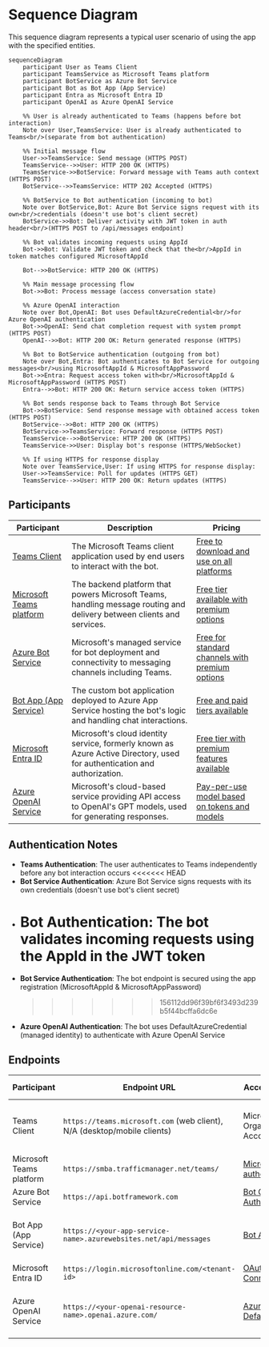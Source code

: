 # Sequence Diagram

This sequence diagram represents a typical user scenario of using the app with the specified entities.

```mermaid
sequenceDiagram
    participant User as Teams Client
    participant TeamsService as Microsoft Teams platform
    participant BotService as Azure Bot Service
    participant Bot as Bot App (App Service)
    participant Entra as Microsoft Entra ID
    participant OpenAI as Azure OpenAI Service

    %% User is already authenticated to Teams (happens before bot interaction)
    Note over User,TeamsService: User is already authenticated to Teams<br/>(separate from bot authentication)

    %% Initial message flow
    User->>TeamsService: Send message (HTTPS POST)
    TeamsService-->>User: HTTP 200 OK (HTTPS)
    TeamsService->>BotService: Forward message with Teams auth context (HTTPS POST)
    BotService-->>TeamsService: HTTP 202 Accepted (HTTPS)

    %% BotService to Bot authentication (incoming to bot)
    Note over BotService,Bot: Azure Bot Service signs request with its own<br/>credentials (doesn't use bot's client secret)
    BotService->>Bot: Deliver activity with JWT token in auth header<br/>(HTTPS POST to /api/messages endpoint)

    %% Bot validates incoming requests using AppId
    Bot->>Bot: Validate JWT token and check that the<br/>AppId in token matches configured MicrosoftAppId

    Bot-->>BotService: HTTP 200 OK (HTTPS)

    %% Main message processing flow
    Bot->>Bot: Process message (access conversation state)

    %% Azure OpenAI interaction
    Note over Bot,OpenAI: Bot uses DefaultAzureCredential<br/>for Azure OpenAI authentication
    Bot->>OpenAI: Send chat completion request with system prompt (HTTPS POST)
    OpenAI-->>Bot: HTTP 200 OK: Return generated response (HTTPS)

    %% Bot to BotService authentication (outgoing from bot)
    Note over Bot,Entra: Bot authenticates to Bot Service for outgoing messages<br/>using MicrosoftAppId & MicrosoftAppPassword
    Bot->>Entra: Request access token with<br/>MicrosoftAppId & MicrosoftAppPassword (HTTPS POST)
    Entra-->>Bot: HTTP 200 OK: Return service access token (HTTPS)

    %% Bot sends response back to Teams through Bot Service
    Bot->>BotService: Send response message with obtained access token (HTTPS POST)
    BotService-->>Bot: HTTP 200 OK (HTTPS)
    BotService->>TeamsService: Forward response (HTTPS POST)
    TeamsService-->>BotService: HTTP 200 OK (HTTPS)
    TeamsService->>User: Display bot's response (HTTPS/WebSocket)

    %% If using HTTPS for response display
    Note over TeamsService,User: If using HTTPS for response display:
    User->>TeamsService: Poll for updates (HTTPS GET)
    TeamsService-->>User: HTTP 200 OK: Return updates (HTTPS)
```

## Participants

| Participant                                                                                    | Description                                                                                                              | Pricing                                                                                                                              |
| ---------------------------------------------------------------------------------------------- | ------------------------------------------------------------------------------------------------------------------------ | ------------------------------------------------------------------------------------------------------------------------------------ |
| [Teams Client](https://learn.microsoft.com/en-us/microsoftteams/get-clients)                   | The Microsoft Teams client application used by end users to interact with the bot.                                       | [Free to download and use on all platforms](https://www.microsoft.com/en-us/microsoft-teams/download-app)                            |
| [Microsoft Teams platform](https://learn.microsoft.com/en-us/microsoftteams/platform/overview) | The backend platform that powers Microsoft Teams, handling message routing and delivery between clients and services.    | [Free tier available with premium options](https://www.microsoft.com/ja-jp/microsoft-teams/compare-microsoft-teams-options)          |
| [Azure Bot Service](https://learn.microsoft.com/en-us/azure/bot-service/bot-service-overview)  | Microsoft's managed service for bot deployment and connectivity to messaging channels including Teams.                   | [Free for standard channels with premium options](https://azure.microsoft.com/en-us/pricing/details/bot-services/)                   |
| [Bot App (App Service)](https://learn.microsoft.com/en-us/azure/app-service/overview)          | The custom bot application deployed to Azure App Service hosting the bot's logic and handling chat interactions.         | [Free and paid tiers available](https://azure.microsoft.com/en-us/pricing/details/app-service/windows/)                              |
| [Microsoft Entra ID](https://learn.microsoft.com/en-us/entra/identity/fundamentals/whatis-id)  | Microsoft's cloud identity service, formerly known as Azure Active Directory, used for authentication and authorization. | [Free tier with premium features available](https://www.microsoft.com/en-us/security/business/microsoft-entra-pricing)               |
| [Azure OpenAI Service](https://learn.microsoft.com/en-us/azure/ai-services/openai/overview)    | Microsoft's cloud-based service providing API access to OpenAI's GPT models, used for generating responses.              | [Pay-per-use model based on tokens and models](https://azure.microsoft.com/en-us/pricing/details/cognitive-services/openai-service/) |

## Authentication Notes

- **Teams Authentication**: The user authenticates to Teams independently before any bot interaction occurs
  <<<<<<< HEAD
- **Bot Service Authentication**: Azure Bot Service signs requests with its own credentials (doesn't use bot's client secret)
- # **Bot Authentication**: The bot validates incoming requests using the AppId in the JWT token
- **Bot Service Authentication**: The bot endpoint is secured using the app registration (MicrosoftAppId & MicrosoftAppPassword)
  > > > > > > > 156112dd96f39bf6f3493d239b5f44bcffa6dc6e
- **Azure OpenAI Authentication**: The bot uses DefaultAzureCredential (managed identity) to authenticate with Azure OpenAI Service

## Endpoints

| Participant              | Endpoint URL                                                             | Access Control (Auth)                                                                                                                    | Access Control (Network)                                                                                                                                            |
| ------------------------ | ------------------------------------------------------------------------ | ---------------------------------------------------------------------------------------------------------------------------------------- | ------------------------------------------------------------------------------------------------------------------------------------------------------------------- |
| Teams Client             | `https://teams.microsoft.com` (web client), N/A (desktop/mobile clients) | Microsoft Account / Organizational Account                                                                                               | Public endpoint (web client), N/A (desktop/mobile clients)                                                                                                          |
| Microsoft Teams platform | `https://smba.trafficmanager.net/teams/`                                 | [Microsoft service authentication](https://learn.microsoft.com/en-us/microsoftteams/platform/concepts/authentication/authentication)     | [Public endpoint](https://learn.microsoft.com/en-us/microsoft-365/enterprise/managing-office-365-endpoints?view=o365-worldwide#microsoft-365-network-endpoints-faq) |
| Azure Bot Service        | `https://api.botframework.com`                                           | [Bot Connector Authentication](https://learn.microsoft.com/en-us/azure/bot-service/rest-api/bot-framework-rest-connector-authentication) | Public endpoint                                                                                                                                                     |
| Bot App (App Service)    | `https://<your-app-service-name>.azurewebsites.net/api/messages`         | [Bot Authentication](https://learn.microsoft.com/en-us/azure/bot-service/bot-builder-concept-authentication-types#bot-authentication)    | [Can be restricted with App Service networking features](https://learn.microsoft.com/en-us/azure/app-service/networking-features)                                   |
| Microsoft Entra ID       | `https://login.microsoftonline.com/<tenant-id>`                          | [OAuth 2.0 / OpenID Connect](https://learn.microsoft.com/en-us/entra/identity-platform/v2-protocols-oidc)                                | Public endpoint                                                                                                                                                     |
| Azure OpenAI Service     | `https://<your-openai-resource-name>.openai.azure.com/`                  | [Azure AD / DefaultAzureCredential](https://learn.microsoft.com/en-us/azure/ai-services/openai/reference#authentication)                 | [Can be restricted with Private Endpoints / VNet integration](https://learn.microsoft.com/en-us/azure/ai-services/cognitive-services-virtual-networks)              |
